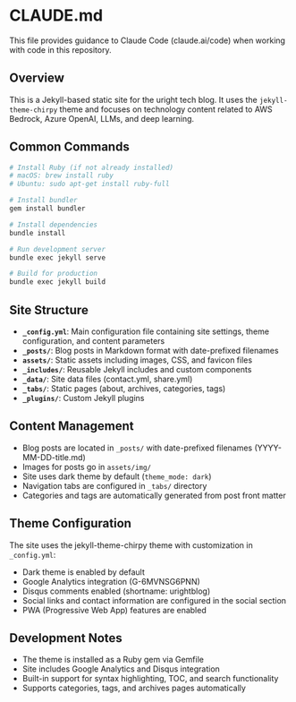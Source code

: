 # CLAUDE.md

This file provides guidance to Claude Code (claude.ai/code) when working with code in this repository.

## Overview

This is a Jekyll-based static site for the uright tech blog. It uses the `jekyll-theme-chirpy` theme and focuses on technology content related to AWS Bedrock, Azure OpenAI, LLMs, and deep learning.

## Common Commands

```bash
# Install Ruby (if not already installed)
# macOS: brew install ruby
# Ubuntu: sudo apt-get install ruby-full

# Install bundler
gem install bundler

# Install dependencies
bundle install

# Run development server
bundle exec jekyll serve

# Build for production
bundle exec jekyll build
```

## Site Structure

- **`_config.yml`**: Main configuration file containing site settings, theme configuration, and content parameters
- **`_posts/`**: Blog posts in Markdown format with date-prefixed filenames
- **`assets/`**: Static assets including images, CSS, and favicon files
- **`_includes/`**: Reusable Jekyll includes and custom components
- **`_data/`**: Site data files (contact.yml, share.yml)
- **`_tabs/`**: Static pages (about, archives, categories, tags)
- **`_plugins/`**: Custom Jekyll plugins

## Content Management

- Blog posts are located in `_posts/` with date-prefixed filenames (YYYY-MM-DD-title.md)
- Images for posts go in `assets/img/`
- Site uses dark theme by default (`theme_mode: dark`)
- Navigation tabs are configured in `_tabs/` directory
- Categories and tags are automatically generated from post front matter

## Theme Configuration

The site uses the jekyll-theme-chirpy theme with customization in `_config.yml`:
- Dark theme is enabled by default
- Google Analytics integration (G-6MVNSG6PNN)
- Disqus comments enabled (shortname: urightblog)
- Social links and contact information are configured in the social section
- PWA (Progressive Web App) features are enabled

## Development Notes

- The theme is installed as a Ruby gem via Gemfile
- Site includes Google Analytics and Disqus integration
- Built-in support for syntax highlighting, TOC, and search functionality
- Supports categories, tags, and archives pages automatically